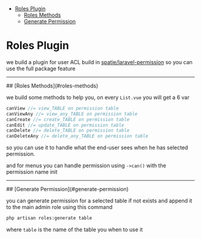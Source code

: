 - [Roles Plugin](#roles-plugin)
  - [Roles Methods](#roles-methods)
  - [Generate Permission](#generate-permission)

# Roles Plugin

we build a plugin for user ACL build in [spatie/laravel-permission](https://spatie.be/docs/laravel-permission) so you can use the full package feature

<hr>
<a name="roles-methods"></a>
## [Roles Methods](#roles-methods)

we build some methods to help you, on every `List.vue` you will get a 6 var

```js
canView //= view_TABLE on permission table
canViewAny //= view_any_TABLE on permission table
canCreate //= create_TABLE on permission table
canEdit //= update_TABLE on permission table
canDelete //= delete_TABLE on permission table
canDeleteAny //= delete_any_TABLE on permission table
```

so you can use it to handle what the end-user sees when he has selected permission.

and for menus you can handle permission using `->can()` with the permission name init

<hr>
<a name="generate-permission"></a>
## [Generate Permission](#generate-permission)

you can generate permission for a selected table if not exists and append it to the main admin role using this command

```bash
php artisan roles:generate table
```

where `table` is the name of the table you when to use it
